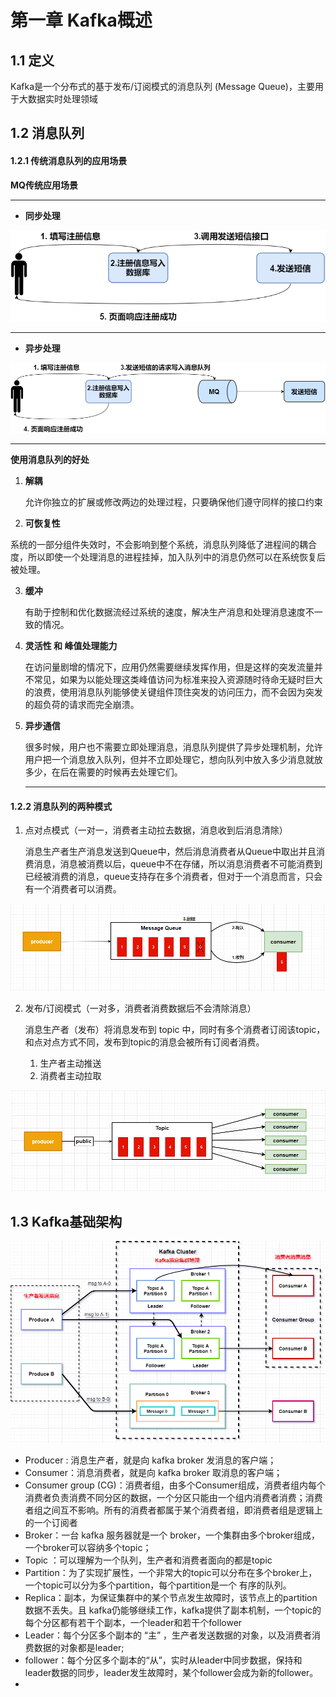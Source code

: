 # 第一章 Kafka概述

## 1.1 定义

Kafka是一个分布式的基于发布/订阅模式的消息队列 (Message Queue)，主要用于大数据实时处理领域

## 1.2 消息队列

#### 1.2.1 传统消息队列的应用场景

**MQ传统应用场景**

------

- **同步处理**

![](img\imgFile\MessageQueue.png)

------



- **异步处理**

![](img\imgFile\MessageQueueAsync.png)



------

**使用消息队列的好处**

1. **解耦**

   允许你独立的扩展或修改两边的处理过程，只要确保他们遵守同样的接口约束

2.  **可恢复性**

   系统的一部分组件失效时，不会影响到整个系统，消息队列降低了进程间的耦合度，所以即使一个处理消息的进程挂掉，加入队列中的消息仍然可以在系统恢复后被处理。

3. **缓冲**

   有助于控制和优化数据流经过系统的速度，解决生产消息和处理消息速度不一致的情况。

4. **灵活性 和 峰值处理能力**

   在访问量剧增的情况下，应用仍然需要继续发挥作用，但是这样的突发流量并不常见，如果为以能处理这类峰值访问为标准来投入资源随时待命无疑时巨大的浪费，使用消息队列能够使关键组件顶住突发的访问压力，而不会因为突发的超负荷的请求而完全崩溃。

5. **异步通信**

   很多时候，用户也不需要立即处理消息，消息队列提供了异步处理机制，允许用户把一个消息放入队列，但并不立即处理它，想向队列中放入多少消息就放多少，在后在需要的时候再去处理它们。

   ------

#### 1.2.2  消息队列的两种模式

1. 点对点模式（一对一，消费者主动拉去数据，消息收到后消息清除）

   消息生产者生产消息发送到Queue中，然后消息消费者从Queue中取出并且消费消息，消息被消费以后，queue中不在存储，所以消息消费者不可能消费到已经被消费的消息，queue支持存在多个消费者，但对于一个消息而言，只会有一个消费者可以消费。

   

![](img\imgFile\点对点模式.png)

 2. 发布/订阅模式（一对多，消费者消费数据后不会清除消息）

    消息生产者（发布）将消息发布到 topic 中，同时有多个消费者订阅该topic，和点对点方式不同，发布到topic的消息会被所有订阅者消费。

    1. 生产者主动推送
    2. 消费者主动拉取

<img src="img\imgFile\发布订阅模式.png"  />

## 



## 1.3 Kafka基础架构



![](img\imgFile\kafka.png)

- Producer : 消息生产者，就是向 kafka broker 发消息的客户端；
- Consumer：消息消费者，就是向 kafka broker 取消息的客户端；
- Consumer group (CG)：消费者组，由多个Consumer组成，消费者组内每个消费者负责消费不同分区的数据，一个分区只能由一个组内消费者消费；消费者组之间互不影响。所有的消费者都属于某个消费者组，即消费者组是逻辑上的一个订阅者
- Broker：一台 kafka 服务器就是一个 broker，一个集群由多个broker组成，一个broker可以容纳多个topic；
- Topic ：可以理解为一个队列，生产者和消费者面向的都是topic
- Partition：为了实现扩展性，一个非常大的topic可以分布在多个broker上，一个topic可以分为多个partition，每个partition是一个 有序的队列。
- Replica：副本，为保证集群中的某个节点发生故障时，该节点上的partition数据不丢失。且 kafka仍能够继续工作，kafka提供了副本机制，一个topic的每个分区都有若干个副本，一个leader和若干个follower
- Leader：每个分区多个副本的 “主” ，生产者发送数据的对象，以及消费者消费数据的对象都是leader;
- follower：每个分区多个副本的“从”，实时从leader中同步数据，保持和leader数据的同步，leader发生故障时，某个follower会成为新的follower。
- 
